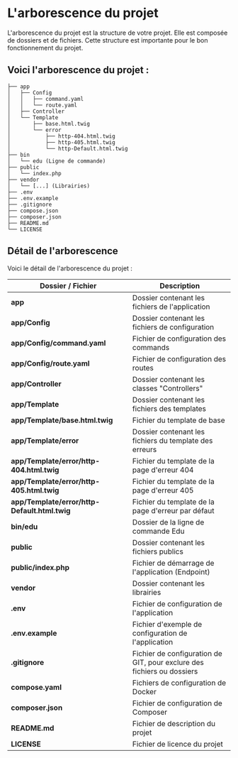 # L'arborescence du projet

L'arborescence du projet est la structure de votre projet. Elle est composée de dossiers et de fichiers. Cette structure est importante pour le bon fonctionnement du projet.

## Voici l'arborescence du projet :

```
├── app
│   ├── Config
│   │   ├── command.yaml
│   │   └── route.yaml
│   ├── Controller
│   └── Template
│       ├── base.html.twig
│       └── error
│           ├── http-404.html.twig
│           ├── http-405.html.twig
│           └── http-Default.html.twig
├── bin
│   └── edu (Ligne de commande)
├── public
│   └── index.php
├── vendor
│   └── [...] (Librairies)
├── .env
├── .env.example
├── .gitignore
├── compose.json
├── composer.json
├── README.md
└── LICENSE
```

## Détail de l'arborescence

Voici le détail de l'arborescence du projet :

| Dossier / Fichier                             | Description                                                            |
|-----------------------------------------------|------------------------------------------------------------------------|
| **app**                                       | Dossier contenant les fichiers de l'application                        |
| **app/Config**                                | Dossier contenant les fichiers de configuration                        |
| **app/Config/command.yaml**                   | Fichier de configuration des commands                                  |
| **app/Config/route.yaml**                     | Fichier de configuration des routes                                    |
| **app/Controller**                            | Dossier contenant les classes "Controllers"                            | 
| **app/Template**                              | Dossier contenant les fichiers des templates                           |
| **app/Template/base.html.twig**               | Fichier du template de base                                            | 
| **app/Template/error**                        | Dossier contenant les fichiers du template des erreurs                 |
| **app/Template/error/http-404.html.twig**     | Fichier du template de la page d'erreur 404                            |
| **app/Template/error/http-405.html.twig**     | Fichier du template de la page d'erreur 405                            |
| **app/Template/error/http-Default.html.twig** | Fichier du template de la page d'erreur par défaut                     |
| **bin/edu**                                   | Dossier de la ligne de commande Edu                                    |
| **public**                                    | Dossier contenant les fichiers publics                                 |
| **public/index.php**                          | Fichier de démarrage de l'application (Endpoint)                       |
| **vendor**                                    | Dossier contenant les librairies                                       |
| **.env**                                      | Fichier de configuration de l'application                              |
| **.env.example**                              | Fichier d'exemple de configuration de l'application                    |
| **.gitignore**                                | Fichier de configuration de GIT, pour exclure des fichiers ou dossiers |
| **compose.yaml**                              | Fichiers de configuration de Docker                                    |
| **composer.json**                             | Fichier de configuration de Composer                                   |
| **README.md**                                 | Fichier de description du projet                                       |
| **LICENSE**                                   | Fichier de licence du projet                                           |

